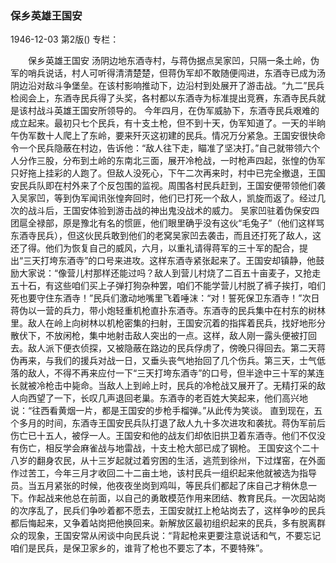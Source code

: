 ### 保乡英雄王国安

1946-12-03
第2版()
专栏：

　　保乡英雄王国安
    汤阴边地东酒寺村，与蒋伪据点吴家凹，只隔一条土岭，伪军的哨兵说话，村人可听得清清楚楚，但蒋伪军却不敢随便闯进，东酒寺已成为汤阴边沿对敌斗争堡垒。在该村影响推动下，边沿村到处展开了游击战。“九二”民兵检阅会上，东酒寺民兵得了头奖，各村都以东酒寺为标准提出竞赛，东酒寺民兵就是该村战斗英雄王国安所领导的。
    今年四月，在伪军威胁下，东酒寺民兵艰难的成立起来。最初只七个民兵，有十支土枪，但不到十天，伪军知道了。一天的半晌午伪军数十人爬上了东岭，要来歼灭这初建的民兵。情况万分紧急。王国安很快命令一个民兵隐蔽在村边，告诉他：“敌人往下走，瞄准了坚决打。”自己就带领六个人分作三股，分布到土岭的东南北三面，展开冷枪战，一时枪声四起，张惶的伪军只好拖上挂彩的人跑了。但敌人没死心，下午二次再来时，村中已完全撤退，王国安民兵队即在村外来了个反包围的监视。周围各村民兵赶到，王国安便带领他们袭入吴家凹，等到伪军闻讯张惶奔回时，他们已打死一个敌人，凯旋而返了。经过几次的战斗后，王国安体验到游击战的神出鬼没战术的威力。
    吴家凹驻着伪保安四团扈全禄部，原是豫北有名的惯匪，他们眼里确乎没有这伙“毛兔子”（他们这样骂东酒寺民兵），但这伙民兵敢到他们的老窝吴家凹去袭击，而且还打死了敌人，这还了得。他们为恢复自己的威风，六月，以重礼请得蒋军的三十军的配合，提出“三天打垮东酒寺”的口号来进攻。这样东酒寺紧张起来了。王国安却镇静，他鼓励大家说：“像营儿村那样还能过吗？敌人到营儿村烧了二百五十亩麦子，又抢走五十石，有这些咱们买上子弹打狗杂种罢，咱们不能学营儿村脱了裤子挨打，咱们死也要守住东酒寺！”民兵们激动地嘴里飞着唾沫：“对！誓死保卫东酒寺！”次日蒋伪以一营的兵力，带小炮轻重机枪直扑东酒寺。东酒寺的民兵集中在村东的树林里。敌人在岭上向树林以机枪密集的扫射，王国安沉着的指挥着民兵，找好地形分散伏下，不放闲枪，集中地射击敌人突出的一点。这样，敌人刚一露头便被打回去。敌人派下便衣侦探，又被隐蔽在路边的民兵俘虏了，傍晚只得回去。第二天蒋伪再来，与我们的援兵对战一日，又垂头丧气地抬回了几个伤兵。第三天，士气低落的敌人，不得不再来应付一下“三天打垮东酒寺”的口号，但半途中三十军的某连长就被冷枪击中毙命。当敌人上到岭上时，民兵的冷枪战又展开了。无精打采的敌人向西望了一下，长叹几声退回老巢。东酒寺的老百姓大笑起来，他们高兴地说：“往西看黄烟一片，都是王国安的步枪手榴弹。”从此传为笑谈。
    直到现在，五个多月的时间，东酒寺王国安民兵队打退了敌人九十多次进攻和袭扰。蒋伪军前后伤亡已十五人，被俘一人。王国安和他的战友们却依旧拱卫着东酒寺。他们不仅没有伤亡，相反学会麻雀战与地雷战，十支土枪大部已成了钢枪。
    王国安这个二十八岁的翻身农民，从十三岁起就过着穷困的生活，逃荒到徐州，下过煤窑，在外面作过苦工，今年三月才收回二十二亩土地，该村民兵一组织起来他就被选为指导员。当五月紧张的时候，他夜夜坐岗到鸡叫，等民兵们都起了床自己才稍休息一下。作起战来他总在前面，以自己的勇敢模范作用来团结、教育民兵。一次因站岗的次序乱了，民兵们争吵着都不愿去，王国安就扛上枪站岗去了，这样争吵的民兵都后悔起来，又争着站岗把他换回来。新解放区最初组织起来的民兵，多有脱离群众的现象，王国安常从闲谈中向民兵说：“背起枪来更要注意说话和气，不要忘记咱们是民兵，是保卫家乡的，谁背了枪也不要忘了本，不要特殊”。
